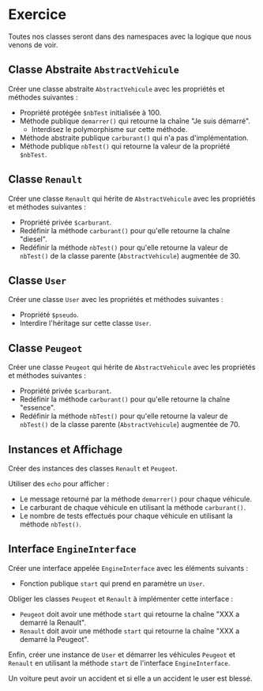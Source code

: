 # Exercice

Toutes nos classes seront dans des namespaces avec la logique que nous venons de voir.

## Classe Abstraite `AbstractVehicule`

Créer une classe abstraite `AbstractVehicule` avec les propriétés et méthodes suivantes :

-   Propriété protégée `$nbTest` initialisée à 100.
-   Méthode publique `demarrer()` qui retourne la chaîne "Je suis démarré".
    -   Interdisez le polymorphisme sur cette méthode.
-   Méthode abstraite publique `carburant()` qui n'a pas d'implémentation.
-   Méthode publique `nbTest()` qui retourne la valeur de la propriété `$nbTest`.

## Classe `Renault`

Créer une classe `Renault` qui hérite de `AbstractVehicule` avec les propriétés et méthodes suivantes :

-   Propriété privée `$carburant`.
-   Redéfinir la méthode `carburant()` pour qu'elle retourne la chaîne "diesel".
-   Redéfinir la méthode `nbTest()` pour qu'elle retourne la valeur de `nbTest()` de la classe parente (`AbstractVehicule`) augmentée de 30.

## Classe `User`

Créer une classe `User` avec les propriétés et méthodes suivantes :

-   Propriété `$pseudo`.
-   Interdire l'héritage sur cette classe `User`.

## Classe `Peugeot`

Créer une classe `Peugeot` qui hérite de `AbstractVehicule` avec les propriétés et méthodes suivantes :

-   Propriété privée `$carburant`.
-   Redéfinir la méthode `carburant()` pour qu'elle retourne la chaîne "essence".
-   Redéfinir la méthode `nbTest()` pour qu'elle retourne la valeur de `nbTest()` de la classe parente (`AbstractVehicule`) augmentée de 70.

## Instances et Affichage

Créer des instances des classes `Renault` et `Peugeot`.

Utiliser des `echo` pour afficher :

-   Le message retourné par la méthode `demarrer()` pour chaque véhicule.
-   Le carburant de chaque véhicule en utilisant la méthode `carburant()`.
-   Le nombre de tests effectués pour chaque véhicule en utilisant la méthode `nbTest()`.

## Interface `EngineInterface`

Créer une interface appelée `EngineInterface` avec les éléments suivants :

-   Fonction publique `start` qui prend en paramètre un `User`.

Obliger les classes `Peugeot` et `Renault` à implémenter cette interface :

-   `Peugeot` doit avoir une méthode `start` qui retourne la chaîne "XXX a demarré la Renault".
-   `Renault` doit avoir une méthode `start` qui retourne la chaîne "XXX a demarré la Peugeot".

Enfin, créer une instance de `User` et démarrer les véhicules `Peugeot` et `Renault` en utilisant la méthode `start` de l'interface `EngineInterface`.

Un voiture peut avoir un accident et si elle a un accident le user est blessé.
